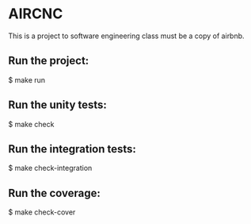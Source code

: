 # AIRCNC

This is a project to software engineering class must be a copy of airbnb.


## Run the project:

$ make run


## Run the unity tests:

$ make check


## Run the integration tests:

$ make check-integration


## Run the coverage:

$ make check-cover

